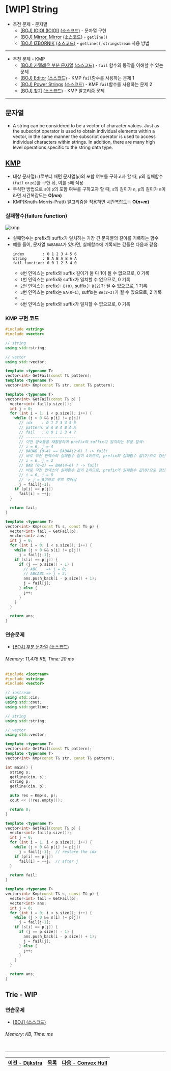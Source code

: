# [WIP] String
* 추천 문제 - 문자열
  * [[BOJ] IOIOI (IOIOI)](https://www.acmicpc.net/problem/5525) [(소스코드)](./src/ioioi.cc) - 문자열 구현
  * [[BOJ] Mirror, Mirror](https://www.acmicpc.net/problem/4740) [(소스코드)](./src/mirror.cpp) - `getline()`
  * [[BOJ] IZBORNIK](https://www.acmicpc.net/problem/1283) [(소스코드)](./src/izbornik.cpp) - `getline()`, `stringstream` 사용 방법
---

* 추천 문제 - KMP
  * [[BOJ] 카멜레온 부분 문자열](https://www.acmicpc.net/problem/13506) [(소스코드)](./src/chameleon.cc) - `fail` 함수의 동작을 이해할 수 있는 문제
  * [[BOJ] Editor](https://www.acmicpc.net/problem/1701) [(소스코드)](./src/editor.cpp) - KMP `fail`함수를 사용하는 문제 1
  * [[BOJ] Power Strings](https://www.acmicpc.net/problem/4354) [(소스코드)](./src/power_string.cpp) - KMP `fail`함수를 사용하는 문제 2
  * [[BOJ] 찾기](https://www.acmicpc.net/problem/1786) [(소스코드)](./src/kmp.cpp) - KMP 알고리즘 문제

---

## 문자열
* A string can be considered to be a vector of character values. Just as the subscript operator is used to obtain individual elements within a vector, in the same manner the subscript operator is used to access individual characters within strings. In addition, there are many high level operations specific to the string data type.

## [KMP](http://www.btechsmartclass.com/data_structures/knuth-morris-pratt-algorithm.html)
* 대상 문자열(`s`)로부터 패턴 문자열(`p`)의 포함 여부를 구하고자 할 때, `p`의 실패함수(`fail` or `pi`)를 구한 뒤, 이를 `s`에 적용
* 무식한 방법으로 `s`에 `p`의 포함 여부를 구하고자 할 때, `s`의 길이가 `n`, `p`의 길이가 `m`이라면 시간복잡도는 <b>O(<i>nm</i>)</b>
* KMP(Knuth-Morris-Pratt) 알고리즘을 적용하면 시간복잡도는 <b>O(<i>n</i>+<i>m</i>)</b>

### 실패함수(failure function)

![kmp](./img/kmp.png)
  * 실패함수는 prefix와 suffix가 일치하는 가장 긴 문자열의 길이를 기록하는 함수
  * 예를 들어, 문자열 `BABABAA`가 있다면, 실패함수에 기록되는 값들은 다음과 같음:
    ```text
    index        : 0 1 2 3 4 5 6
    string       : B A B A B A A
    fail function: 0 0 1 2 3 4 0
    ```
    * `0`번 인덱스는 prefix와 suffix 길이가 둘 다 1이 될 수 없으므로, 0 기록
    * `1`번 인덱스는 prefix와 suffix가 일치할 수 없으므로, 0 기록
    * `2`번 인덱스는 prefix는 `B(0)`, suffix는 `B(2)`가 될 수 있으므로, 1 기록
    * `3`번 인덱스는 prefix는 `BA(0~1)`, suffix는 `BA(2~3)`가 될 수 있으므로, 2 기록
    * ...
    * `6`번 인덱스는 prefix와 suffix가 일치할 수 없으므로, 0 기록

### KMP 구현 코드
```cpp
#include <string>
#include <vector>

// string
using std::string;

// vector
using std::vector;

template <typename T>
vector<int> GetFail(const T& pattern);
template <typename T>
vector<int> Kmp(const T& str, const T& pattern);

template <typename T>
vector<int> GetFail(const T& p) {
  vector<int> fail(p.size());
  int j = 0;
  for (int i = 1; i < p.size(); i++) {
    while (j > 0 && p[i] != p[j])
      // idx    : 0 1 2 3 4 5 6
      // pattern: B A B A B A A
      // fail   : 0 0 1 2 3 4 ?
      // ----------------------
      // 이전 정보들을 재활용하여 prefix와 suffix가 일치하는 부분 탐색:
      // i = 6, j = 4
      // BABAB (0~4) == BABAA(2~6) ? -> fail!
      // 바로 직전 인덱스의 실패함수 값이 4이므로, prefix의 실패함수 값(2)으로 갱신
      // i = 6, j = 2
      // BAB (0~2) == BAA(4~6) ? -> fail!
      // 바로 직전 인덱스의 실패함수 값이 2이므로, prefix의 실패함수 값(0)으로 갱신
      // i = 6, j = 0
      // -> j = 0이므로 루프 벗어남
      j = fail[j-1];
    if (p[i] == p[j])
      fail[i] = ++j;
  }

  return fail;
}

template <typename T>
vector<int> Kmp(const T& s, const T& p) {
  vector<int> fail = GetFail(p);
  vector<int> ans;
  int j = 0;
  for (int i = 0; i < s.size(); i++) {
    while (j > 0 && s[i] != p[j])
      j = fail[j-1];
    if (s[i] == p[j]) {
      if (j == p.size() - 1) {
        // ABC    => j = 0;
        // ABCABC => j = 3;
        ans.push_back(i - p.size() + 1);
        j = fail[j];
      } else {
        j++;
      }
    }
  }

  return ans;
}

```

### 연습문제
* [[BOJ] 부분 문자열](https://www.acmicpc.net/problem/16916) [(소스코드)](./src/kmp_exam.cc)
###### Memory: 11,476 KB, Time: 20 ms
```c++
#include <iostream>
#include <string>
#include <vector>

// iostream
using std::cin;
using std::cout;
using std::getline;

// string
using std::string;

// vector
using std::vector;

template <typename T>
vector<int> GetFail(const T& pattern);
template <typename T>
vector<int> Kmp(const T& str, const T& pattern);

int main() {
  string s;
  getline(cin, s);
  string p;
  getline(cin, p);

  auto res = Kmp(s, p);
  cout << (!res.empty());

  return 0;
}

template <typename T>
vector<int> GetFail(const T& p) {
  vector<int> fail(p.size());
  int j = 0;
  for (int i = 1; i < p.size(); i++) {
    while (j > 0 && p[i] != p[j])
      j = fail[j-1];  // restore the idx
    if (p[i] == p[j])
      fail[i] = ++j;  // after j
  }

  return fail;
}

template <typename T>
vector<int> Kmp(const T& s, const T& p) {
  vector<int> fail = GetFail(p);
  vector<int> ans;
  int j = 0;
  for (int i = 0; i < s.size(); i++) {
    while (j > 0 && s[i] != p[j])
      j = fail[j-1];
    if (s[i] == p[j]) {
      if (j == p.size() - 1) {
        ans.push_back(i - p.size() + 1);
        j = fail[j];
      } else {
        j++;
      }
    }
  }

  return ans;
}

```


## Trie - WIP

### 연습문제
* [[BOJ] ](https://www.acmicpc.net/problem/) [(소스코드)](./src/.cpp)
###### Memory:  KB, Time:  ms
```c++
```

---
|[이전 - Dijkstra](/dijkstra/)|[목록](https://github.com/RyanJeong/CP#index)|[다음 - Convex Hull](/convex-hull/)|
|-|-|-|

